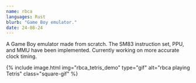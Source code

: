 ```yaml
---
name: rbca
languages: Rust
blurb: "Game Boy emulator."
date: 24-08-24
---
```


A Game Boy emulator made from scratch. The SM83 instruction set, PPU, and MMU have been implemented. Currently working on more accurate clock timing.

{%
    include image.html
        img="rbca_tetris_demo"
        type="gif"
        alt="rbca playing Tetris"
        class="square-gif"
%}
